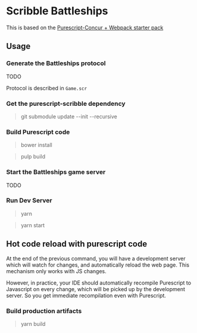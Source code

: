 # Scribble Battleships

This is based on the [Purescript-Concur + Webpack starter pack](https://github.com/ajnsit/purescript-concur-webpack-starter)

## Usage

### Generate the Battleships protocol

TODO

Protocol is described in `Game.scr`

### Get the purescript-scribble dependency

> git submodule update --init --recursive

### Build Purescript code

> bower install

> pulp build

### Start the Battleships game server

TODO

### Run Dev Server

> yarn

> yarn start

## Hot code reload with purescript code

At the end of the previous command, you will have a development server
which will watch for changes, and automatically reload the web page.
This mechanism only works with JS changes.

However, in practice, your IDE should automatically recompile Purescript to
Javascript on every change, which will be picked up by the development server.
So you get immediate recompilation even with Purescript.

### Build production artifacts

> yarn build
